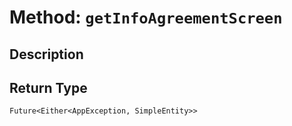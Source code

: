 # Method: `getInfoAgreementScreen`

## Description



## Return Type
`Future<Either<AppException, SimpleEntity>>`

